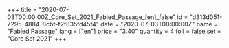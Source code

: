 +++
title = "2020-07-03T00:00:00Z_Core_Set_2021_Fabled_Passage_[en]_false"
id = "d313d051-7295-4884-8cbf-f2f835fd45f4"
date = "2020-07-03T00:00:00Z"
name = "Fabled Passage"
lang = ["en"]
price = "3.40"
quantity = 4
foil = false
set = "Core Set 2021"
+++
